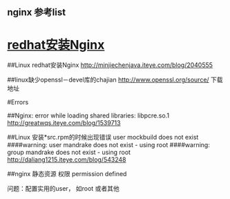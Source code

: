 nginx 参考list
---------------------------------------------

# [redhat安装Nginx][nginx-redhat]

##Linux redhat安装Nginx
http://minjiechenjava.iteye.com/blog/2040555

##linux缺少openssl－devel库的chajian
http://www.openssl.org/source/   下载地址


#Errors

##Nginx: error while loading shared libraries: libpcre.so.1
http://greatwqs.iteye.com/blog/1539713


##Linux 安装*src.rpm的时候出现错误 user mockbuild does not exist
####warning: user mandrake does not exist - using root 
####warning: group mandrake does not exist - using root
http://daliang1215.iteye.com/blog/543248 

##nginx 静态资源 权限
permission defined

问题：配置实用的user， 如root 或者其他




[nginx-redhat]: ./nginx-relay.md "redhat安装Nginx"